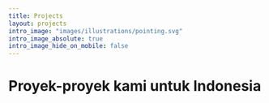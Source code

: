 ```yaml
---
title: Projects
layout: projects
intro_image: "images/illustrations/pointing.svg"
intro_image_absolute: true
intro_image_hide_on_mobile: false
---
```


# Proyek-proyek kami untuk Indonesia
